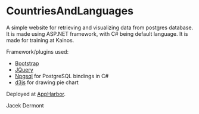 CountriesAndLanguages
=====================
A simple website for retrieving and visualizing data from postgres database. It is made using ASP.NET framework, with C# being default language. It is made for training at Kainos.

Framework/plugins used: 
* [Bootstrap](http://getbootstrap.com/)
* [JQuery](http://jquery.com)
* [Npgsql](http://npgsql.projects.pgfoundry.org/) for PostgreSQL bindings in C#
* [d3js](http://d3js.org/) for drawing pie chart

Deployed at [AppHarbor](http://countriesandlanguages.apphb.com/).

Jacek Dermont
